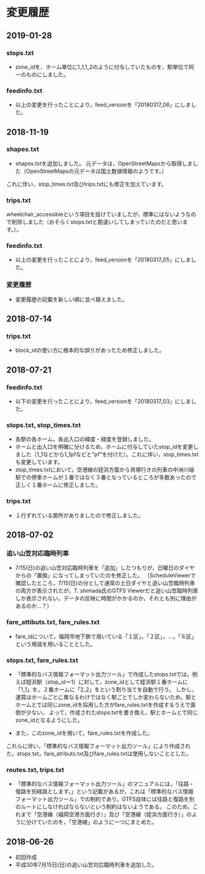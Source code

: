 ﻿# 変更履歴

## 2019-01-28
### stops.txt
* zone_idを、ホーム単位に1_1,1_2のように付与していたものを、駅単位で同一のものにしました。

### feedinfo.txt

* 以上の変更を行ったことにより，feed_versionを「20180317_06」にしました。



## 2018-11-19
### shapes.txt
* shapes.txtを追加しました。
元データは，OpenStreetMapsから取得しました（OpenStreetMapsの元データは国土数値情報のようです。）

これに伴い，stop_times.txt及びtrips.txtにも修正を加えています。

### trips.txt
wheelchair_accessibleという項目を設けていましたが，標準にはないようなので削除しました（おそらくstops.txtと勘違いしてしまっていたのだと思います。）。

### feedinfo.txt

* 以上の変更を行ったことにより，feed_versionを「20180317_05」にしました。


### 変更履歴
* 変更履歴の記載を新しい順に並べ替えました。



## 2018-07-14

### trips.txt

* block_idの使い方に根本的な誤りがあったため修正しました。


## 2018-07-21

### feedinfo.txt

* 以下の変更を行ったことにより，feed_versionを「20180317_03」にしました。

### stops.txt, stop_times.txt

* 各駅の各ホーム，各出入口の緯度・経度を登録しました。
* ホームと出入口を明確に分けるため，ホームに付与していたstop_idを変更しました（1_1などから1_1pfなどと"pf"を付けた）。これに伴い，stop_times.txtも変更しています。
* stop_times.txtにおいて，空港線の姪浜方面から貝塚行きの列車の中洲川端駅での停車ホームが１番ではなく３番となっているところが多数あったので正しく１番ホームに修正しました。


### trips.txt

* １行ずれている箇所がありましたので修正しました。



## 2018-07-02

### 追い山笠対応臨時列車
* 7/15(日)の追い山笠対応臨時列車を「追加」したつもりが，日曜日のダイヤからの「置換」になってしまっていたのを修正した。
（ScheduleViewerで確認したところ，7/15(日)の分として通常の土日ダイヤと追い山笠臨時列車の両方が表示されたが，T. shimada氏のGTFS Viewerだと追い山笠臨時列車しか表示されない。データの反映に時間がかかるのか，それとも別に理由があるのか…？）


###  fare_attibuts.txt, fare_rules.txt

* fare_idについて，福岡市地下鉄で用いている「１区」，「２区」，…，「６区」という用語を用いることとした。


### stops.txt, fare_rules.txt
* 「標準的なバス情報フォーマット出力ツール」で作成したstops.txtでは，例えば姪浜駅（stop_id＝1）に対して，zone_idとして姪浜駅１番ホームに「1_1」を，２番ホームに「2_2」をという割り当てを自動で行う。
しかし，運賃はホームごとに異なるわけではなく駅ごとでしか変わらないため，駅とホームとでは同じzone_idを採用した方がfare_rules.txtを作成するうえで面倒が少ない。
よって，作成されたstops.txtを書き換え，駅とホームとで同じzone_idとなるようにした。

* また，このzone_idを用いて，fare_rules.txtを作成した。

これらに伴い，「標準的なバス情報フォーマット出力ツール」により作成された，stops.txt，fare_atributs.txt及びfare_rules.txtは使用しないこととした。


### routes.txt, trips.txt

* 「標準的なバス情報フォーマット出力ツール」のマニュアルには，「往路・復路を別経路とします。」という記載があるが，これは「標準的なバス情報フォーマット出力ツール」での制約であり，GTFS自体には往路と復路を別のルートにしなければならないという制約はないようである。
このため，これまで「空港線（福岡空港方面行き）」及び「空港線（姪浜方面行き）」のように分けていたのを，「空港線」のように一つにまとめた。



## 2018-06-26
* 初回作成
* 平成30年7月15日(日)の追い山笠対応臨時列車を追加した。
